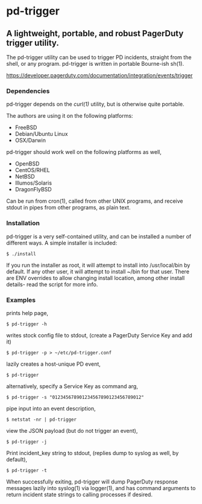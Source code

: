 pd-trigger
====================

A lightweight, portable, and robust PagerDuty trigger utility.
---------------------

The pd-trigger  utility can be used to trigger PD incidents, straight from the
shell, or any program.  pd-trigger is written in portable Bourne-ish sh(1).

  https://developer.pagerduty.com/documentation/integration/events/trigger

### Dependencies

pd-trigger depends on the *curl(1)* utility, but is otherwise quite portable.

The authors are using it on the following platforms:

-   FreeBSD
-   Debian/Ubuntu Linux
-   OSX/Darwin

pd-trigger should work well on the following platforms as well,

-    OpenBSD
-    CentOS/RHEL 
-    NetBSD
-    Illumos/Solaris
-    DragonFlyBSD

Can be run from cron(1), called from other UNIX programs, and receive stdout in pipes from other programs, as plain text.


### Installation

pd-trigger is a very self-contained utility, and can be installed a number of different ways.  A simple installer is included:

    $ ./install

If you run the installer as root, it will attempt to install into
/usr/local/bin by default.  If any other user, it will attempt to
install ~/bin for that user.  There are ENV overrides to allow 
changing install location, among other install details- read the
script for more info.

    
### Examples

prints help page,

    $ pd-trigger -h

writes stock config file to stdout,
(create a PagerDuty Service Key and add it)

    $ pd-trigger -p > ~/etc/pd-trigger.conf

lazily creates a host-unique PD event,

    $ pd-trigger

alternatively, specify a Service Key as command arg,

    $ pd-trigger -s "012345678901234567890123456789012"

pipe input into an event description,

    $ netstat -nr | pd-trigger

view the JSON payload (but do not trigger an event),

    $ pd-trigger -j

Print incident_key string to stdout, (replies dump to syslog as well, by default),

    $ pd-trigger -t

When successfully exiting, pd-trigger will dump PagerDuty response messages lazily into syslog(1) via logger(1), and has command arguments to return incident state strings to calling processes if desired.


